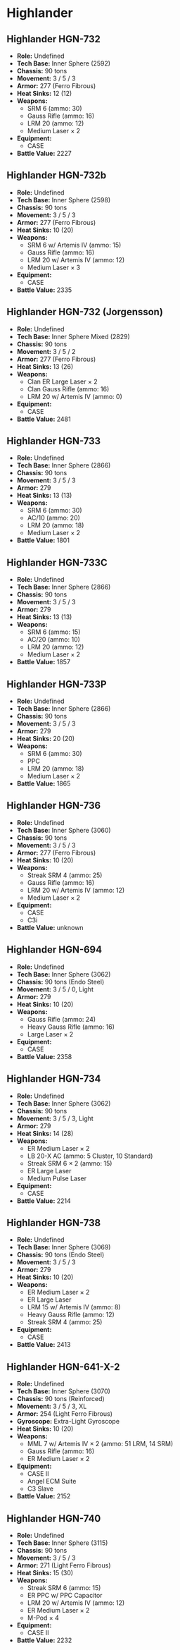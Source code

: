 # Highlander
## Highlander HGN-732
- **Role:** Undefined
- **Tech Base:** Inner Sphere (2592)
- **Chassis:** 90 tons
- **Movement:** 3 / 5 / 3
- **Armor:** 277 (Ferro Fibrous)
- **Heat Sinks:** 12 (12)
- **Weapons:**
  - SRM 6 (ammo: 30)
  - Gauss Rifle (ammo: 16)
  - LRM 20 (ammo: 12)
  - Medium Laser × 2
- **Equipment:**
  - CASE
- **Battle Value:** 2227

## Highlander HGN-732b
- **Role:** Undefined
- **Tech Base:** Inner Sphere (2598)
- **Chassis:** 90 tons
- **Movement:** 3 / 5 / 3
- **Armor:** 277 (Ferro Fibrous)
- **Heat Sinks:** 10 (20)
- **Weapons:**
  - SRM 6 w/ Artemis IV (ammo: 15)
  - Gauss Rifle (ammo: 16)
  - LRM 20 w/ Artemis IV (ammo: 12)
  - Medium Laser × 3
- **Equipment:**
  - CASE
- **Battle Value:** 2335

## Highlander HGN-732 (Jorgensson)
- **Role:** Undefined
- **Tech Base:** Inner Sphere Mixed (2829)
- **Chassis:** 90 tons
- **Movement:** 3 / 5 / 2
- **Armor:** 277 (Ferro Fibrous)
- **Heat Sinks:** 13 (26)
- **Weapons:**
  - Clan ER Large Laser × 2
  - Clan Gauss Rifle (ammo: 16)
  - LRM 20 w/ Artemis IV (ammo: 0)
- **Equipment:**
  - CASE
- **Battle Value:** 2481

## Highlander HGN-733
- **Role:** Undefined
- **Tech Base:** Inner Sphere (2866)
- **Chassis:** 90 tons
- **Movement:** 3 / 5 / 3
- **Armor:** 279
- **Heat Sinks:** 13 (13)
- **Weapons:**
  - SRM 6 (ammo: 30)
  - AC/10 (ammo: 20)
  - LRM 20 (ammo: 18)
  - Medium Laser × 2
- **Battle Value:** 1801

## Highlander HGN-733C
- **Role:** Undefined
- **Tech Base:** Inner Sphere (2866)
- **Chassis:** 90 tons
- **Movement:** 3 / 5 / 3
- **Armor:** 279
- **Heat Sinks:** 13 (13)
- **Weapons:**
  - SRM 6 (ammo: 15)
  - AC/20 (ammo: 10)
  - LRM 20 (ammo: 12)
  - Medium Laser × 2
- **Battle Value:** 1857

## Highlander HGN-733P
- **Role:** Undefined
- **Tech Base:** Inner Sphere (2866)
- **Chassis:** 90 tons
- **Movement:** 3 / 5 / 3
- **Armor:** 279
- **Heat Sinks:** 20 (20)
- **Weapons:**
  - SRM 6 (ammo: 30)
  - PPC
  - LRM 20 (ammo: 18)
  - Medium Laser × 2
- **Battle Value:** 1865

## Highlander HGN-736
- **Role:** Undefined
- **Tech Base:** Inner Sphere (3060)
- **Chassis:** 90 tons
- **Movement:** 3 / 5 / 3
- **Armor:** 277 (Ferro Fibrous)
- **Heat Sinks:** 10 (20)
- **Weapons:**
  - Streak SRM 4 (ammo: 25)
  - Gauss Rifle (ammo: 16)
  - LRM 20 w/ Artemis IV (ammo: 12)
  - Medium Laser × 2
- **Equipment:**
  - CASE
  - C3i
- **Battle Value:** unknown

## Highlander HGN-694
- **Role:** Undefined
- **Tech Base:** Inner Sphere (3062)
- **Chassis:** 90 tons (Endo Steel)
- **Movement:** 3 / 5 / 0, Light
- **Armor:** 279
- **Heat Sinks:** 10 (20)
- **Weapons:**
  - Gauss Rifle (ammo: 24)
  - Heavy Gauss Rifle (ammo: 16)
  - Large Laser × 2
- **Equipment:**
  - CASE
- **Battle Value:** 2358

## Highlander HGN-734
- **Role:** Undefined
- **Tech Base:** Inner Sphere (3062)
- **Chassis:** 90 tons
- **Movement:** 3 / 5 / 3, Light
- **Armor:** 279
- **Heat Sinks:** 14 (28)
- **Weapons:**
  - ER Medium Laser × 2
  - LB 20-X AC (ammo: 5 Cluster, 10 Standard)
  - Streak SRM 6 × 2 (ammo: 15)
  - ER Large Laser
  - Medium Pulse Laser
- **Equipment:**
  - CASE
- **Battle Value:** 2214

## Highlander HGN-738
- **Role:** Undefined
- **Tech Base:** Inner Sphere (3069)
- **Chassis:** 90 tons (Endo Steel)
- **Movement:** 3 / 5 / 3
- **Armor:** 279
- **Heat Sinks:** 10 (20)
- **Weapons:**
  - ER Medium Laser × 2
  - ER Large Laser
  - LRM 15 w/ Artemis IV (ammo: 8)
  - Heavy Gauss Rifle (ammo: 12)
  - Streak SRM 4 (ammo: 25)
- **Equipment:**
  - CASE
- **Battle Value:** 2413

## Highlander HGN-641-X-2
- **Role:** Undefined
- **Tech Base:** Inner Sphere (3070)
- **Chassis:** 90 tons (Reinforced)
- **Movement:** 3 / 5 / 3, XL
- **Armor:** 254 (Light Ferro Fibrous)
- **Gyroscope:** Extra-Light Gyroscope
- **Heat Sinks:** 10 (20)
- **Weapons:**
  - MML 7 w/ Artemis IV × 2 (ammo: 51 LRM, 14 SRM)
  - Gauss Rifle (ammo: 16)
  - ER Medium Laser × 2
- **Equipment:**
  - CASE II
  - Angel ECM Suite
  - C3 Slave
- **Battle Value:** 2152

## Highlander HGN-740
- **Role:** Undefined
- **Tech Base:** Inner Sphere (3115)
- **Chassis:** 90 tons
- **Movement:** 3 / 5 / 3
- **Armor:** 271 (Light Ferro Fibrous)
- **Heat Sinks:** 15 (30)
- **Weapons:**
  - Streak SRM 6 (ammo: 15)
  - ER PPC w/ PPC Capacitor
  - LRM 20 w/ Artemis IV (ammo: 12)
  - ER Medium Laser × 2
  - M-Pod × 4
- **Equipment:**
  - CASE II
- **Battle Value:** 2232

